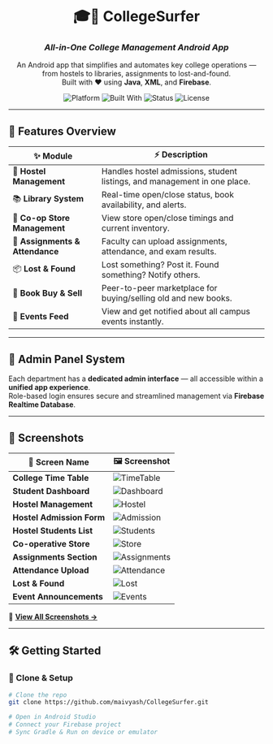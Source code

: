 <div align="center">

# 🎓📱 CollegeSurfer  
### *All-in-One College Management Android App*

An Android app that simplifies and automates key college operations — from hostels to libraries, assignments to lost-and-found.  
Built with ❤️ using **Java**, **XML**, and **Firebase**.

![Platform](https://img.shields.io/badge/platform-Android-green?logo=android)
![Built With](https://img.shields.io/badge/Built%20With-Java%20%7C%20XML%20%7C%20Firebase-blue?logo=androidstudio)
![Status](https://img.shields.io/badge/Status-Active-brightgreen)
![License](https://img.shields.io/badge/License-MIT-yellow.svg)

</div>

---

## 🚀 Features Overview

| ✨ Module                     | ⚡ Description |
|-----------------------------|----------------|
| 🏨 **Hostel Management**     | Handles hostel admissions, student listings, and management in one place. |
| 📚 **Library System**        | Real-time open/close status, book availability, and alerts. |
| 🛒 **Co-op Store Management**| View store open/close timings and current inventory. |
| 📑 **Assignments & Attendance** | Faculty can upload assignments, attendance, and exam results. |
| 📦 **Lost & Found**          | Lost something? Post it. Found something? Notify others. |
| 📘 **Book Buy & Sell**       | Peer-to-peer marketplace for buying/selling old and new books. |
| 🎉 **Events Feed**           | View and get notified about all campus events instantly. |

---

## 🔐 Admin Panel System

Each department has a **dedicated admin interface** — all accessible within a **unified app experience**.  
Role-based login ensures secure and streamlined management via **Firebase Realtime Database**.

---

## 📸 Screenshots

| 📱 Screen Name             | 🖼️ Screenshot |
|---------------------------|---------------|
| **College Time Table**        | ![TimeTable](https://github.com/maivyash/CollegeSurfer/blob/main/Screen%20SHot/Screenshot_20240228_023955.png?raw=true) |
| **Student Dashboard**         | ![Dashboard](https://raw.githubusercontent.com/maivyash/CollegeSurfer/refs/heads/main/Screen%20SHot/Screenshot_20240228_023709.png) |
| **Hostel Management**         | ![Hostel](https://github.com/maivyash/CollegeSurfer/blob/main/Screen%20SHot/Screenshot_20240228_023723.png?raw=true) |
| **Hostel Admission Form**     | ![Admission](https://github.com/maivyash/CollegeSurfer/blob/main/Screen%20SHot/Screenshot_20240228_023812.png?raw=true) |
| **Hostel Students List**      | ![Students](https://github.com/maivyash/CollegeSurfer/blob/main/Screen%20SHot/Screenshot_20240228_023909.png?raw=true) |
| **Co-operative Store**        | ![Store](https://github.com/maivyash/CollegeSurfer/blob/main/Screen%20SHot/Screenshot_20240228_024042.png?raw=true) |
| **Assignments Section**       | ![Assignments](https://github.com/maivyash/CollegeSurfer/blob/main/Screen%20SHot/Screenshot_20240228_024007.png?raw=true) |
| **Attendance Upload**         | ![Attendance](https://github.com/maivyash/CollegeSurfer/blob/main/Screen%20SHot/Screenshot_20240228_023930.png?raw=true) |
| **Lost & Found**              | ![Lost](https://github.com/maivyash/CollegeSurfer/blob/main/Screen%20SHot/Screenshot_20240228_024025.png?raw=true) |
| **Event Announcements**       | ![Events](https://github.com/maivyash/CollegeSurfer/blob/main/Screen%20SHot/Screenshot_20240228_023939.png?raw=true) |

🔗 **[View All Screenshots →](https://github.com/maivyash/CollegeSurfer/tree/main/Screen%20SHot)**

---

## 🛠️ Getting Started

### 🔧 Clone & Setup

```bash
# Clone the repo
git clone https://github.com/maivyash/CollegeSurfer.git

# Open in Android Studio
# Connect your Firebase project
# Sync Gradle & Run on device or emulator

